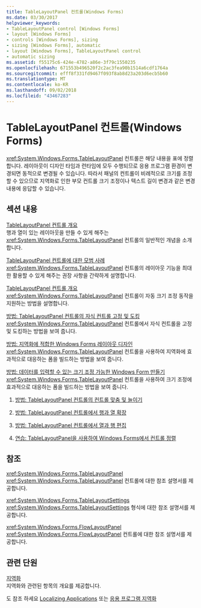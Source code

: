 ```yaml
---
title: TableLayoutPanel 컨트롤(Windows Forms)
ms.date: 03/30/2017
helpviewer_keywords:
- TableLayoutPanel control [Windows Forms]
- layout [Windows Forms]
- controls [Windows Forms], sizing
- sizing [Windows Forms], automatic
- layout [Windows Forms], TableLayoutPanel control
- automatic sizing
ms.assetid: f55175c6-424e-4782-a86e-3f79c1550235
ms.openlocfilehash: 671553b496520f2c2ac3fea90b1514a6cdf1764a
ms.sourcegitcommit: efff8f331fd9467f093f8ab8d23a203d6ecb5b60
ms.translationtype: MT
ms.contentlocale: ko-KR
ms.lasthandoff: 09/02/2018
ms.locfileid: "43467283"
---
```

# <a name="tablelayoutpanel-control-windows-forms"></a>TableLayoutPanel 컨트롤(Windows Forms)
<xref:System.Windows.Forms.TableLayoutPanel> 컨트롤은 해당 내용을 표에 정렬합니다. 레이아웃이 디자인 타임과 런타임에 모두 수행되므로 응용 프로그램 환경이 변경되면 동적으로 변경될 수 있습니다. 따라서 패널의 컨트롤이 비례적으로 크기를 조정할 수 있으므로 지역화로 인한 부모 컨트롤 크기 조정이나 텍스트 길이 변경과 같은 변경 내용에 응답할 수 있습니다.  
  
## <a name="in-this-section"></a>섹션 내용  
 [TableLayoutPanel 컨트롤 개요](../../../../docs/framework/winforms/controls/tablelayoutpanel-control-overview.md)  
 행과 열이 있는 레이아웃을 만들 수 있게 해주는 <xref:System.Windows.Forms.TableLayoutPanel> 컨트롤의 일반적인 개념을 소개합니다.  
  
 [TableLayoutPanel 컨트롤에 대한 모범 사례](../../../../docs/framework/winforms/controls/best-practices-for-the-tablelayoutpanel-control.md)  
 <xref:System.Windows.Forms.TableLayoutPanel> 컨트롤의 레이아웃 기능을 최대한 활용할 수 있게 해주는 권장 사항을 간략하게 설명합니다.  
  
 [TableLayoutPanel 컨트롤 개요](../../../../docs/framework/winforms/controls/autosize-behavior-in-the-tablelayoutpanel-control.md)  
 <xref:System.Windows.Forms.TableLayoutPanel> 컨트롤이 자동 크기 조정 동작을 지원하는 방법을 설명합니다.  
  
 [방법: TableLayoutPanel 컨트롤의 자식 컨트롤 고정 및 도킹](../../../../docs/framework/winforms/controls/how-to-anchor-and-dock-child-controls-in-a-tablelayoutpanel-control.md)  
 <xref:System.Windows.Forms.TableLayoutPanel> 컨트롤에서 자식 컨트롤을 고정 및 도킹하는 방법을 보여 줍니다.  
  
 [방법: 지역화에 적합한 Windows Forms 레이아웃 디자인](../../../../docs/framework/winforms/controls/how-to-design-a-windows-forms-layout-that-responds-well-to-localization.md)  
 <xref:System.Windows.Forms.TableLayoutPanel> 컨트롤을 사용하여 지역화에 효과적으로 대응하는 폼을 빌드하는 방법을 보여 줍니다.  
  
 [방법: 데이터를 입력할 수 있는 크기 조정 가능한 Windows Form 만들기](../../../../docs/framework/winforms/controls/how-to-create-a-resizable-windows-form-for-data-entry.md)  
 <xref:System.Windows.Forms.TableLayoutPanel> 컨트롤을 사용하여 크기 조정에 효과적으로 대응하는 폼을 빌드하는 방법을 보여 줍니다.  
  
1.  [방법: TableLayoutPanel 컨트롤의 컨트롤 맞춤 및 늘이기](how-to-align-and-stretch-a-control-in-a-tablelayoutpanel-control.md)  
  
2.  [방법: TableLayoutPanel 컨트롤에서 행과 열 확장](how-to-span-rows-and-columns-in-a-tablelayoutpanel-control.md)  
  
3.  [방법: TableLayoutPanel 컨트롤에서 열과 행 편집](how-to-edit-columns-and-rows-in-a-tablelayoutpanel-control.md)  
  
4.  [연습: TableLayoutPanel을 사용하여 Windows Forms에서 컨트롤 정렬](https://msdn.microsoft.com/library/w4yc3e8c\(v=vs.110\))  
  
## <a name="reference"></a>참조  
 <xref:System.Windows.Forms.TableLayoutPanel>  
 <xref:System.Windows.Forms.TableLayoutPanel> 컨트롤에 대한 참조 설명서를 제공합니다.  
  
 <xref:System.Windows.Forms.TableLayoutSettings>  
 <xref:System.Windows.Forms.TableLayoutSettings> 형식에 대한 참조 설명서를 제공합니다.  
  
 <xref:System.Windows.Forms.FlowLayoutPanel>  
 <xref:System.Windows.Forms.FlowLayoutPanel> 컨트롤에 대한 참조 설명서를 제공합니다.  
  
## <a name="related-sections"></a>관련 단원  
 [지역화](../../../../docs/standard/globalization-localization/localization.md)  
 지역화와 관련된 항목의 개요를 제공합니다.  
  
 도 참조 하세요 [Localizing Applications](https://msdn.microsoft.com/library/z68135h5\(v=vs.110\)) 또는 [응용 프로그램 지역화](https://msdn.microsoft.com/library/z68135h5\(v=vs.120\))
